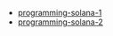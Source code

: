 
- [programming-solana-1](https://www.youtube.com/watch?v=NkwrJ8KdjLM&list=PLrJhngSjz4k1QfSldB4SK4vimWtSgDRkX&index=8)
- [programming-solana-2](https://www.youtube.com/watch?v=RpeunilUbYs&list=PLrJhngSjz4k1QfSldB4SK4vimWtSgDRkX&index=10)
